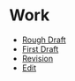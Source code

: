 # Work

- [Rough Draft](index.md)
- [First Draft](first-draft.md)
- [Revision](revision.md)
- [Edit](edit.md)
